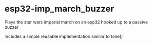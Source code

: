# esp32-imp_march_buzzer
Plays the star wars imperial march on an esp32 hooked up to a passive buzzer

Includes a simple reusable implementation similar to tone() 
